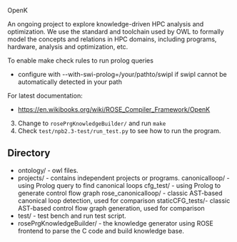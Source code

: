 OpenK

An ongoing project to explore knowledge-driven HPC analysis and optimization. 
We use the standard and toolchain used by OWL to formally model the concepts and relations in HPC domains, including programs, hardware, analysis and optimization, etc.

To enable make check rules to run prolog queries
* configure with --with-swi-prolog=/your/pathto/swipl if swipl cannot be automatically detected in your path

For latest documentation:
* https://en.wikibooks.org/wiki/ROSE_Compiler_Framework/OpenK 

3. Change to `rosePrgKnowledgeBuilder/` and run `make`
4. Check `test/npb2.3-test/run_test.py` to see how to run the program.

## Directory

+ ontology/ - owl files.
+ projects/ - contains independent projects or programs.
  canonicalloop/ - using Prolog query to find canonical loops
  cfg_test/ - using Prolog to generate control flow graph
  rose_canonicalloop/ - classic AST-based canonical loop detection, used for comparison
  staticCFG_tests/- classic AST-based control flow graph generation, used for comparison
+ test/ - test bench and run test script.
+ rosePrgKnowledgeBuilder/ - the knowledge generator using ROSE frontend to parse the C code and build knowledge base.

